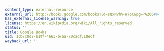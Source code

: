 ```yaml
---
content_type: external-resource
external_url: http://books.google.com/books?id=sQxNVhV-W7oC&pg=PA206#v=onepage
has_external_license_warning: true
license: https://en.wikipedia.org/wiki/All_rights_reserved
status: ''
title: Google Books
uid: 1cb7c0d2-b18f-4663-bcaa-70cadf518edf
wayback_url: ''
---
```

